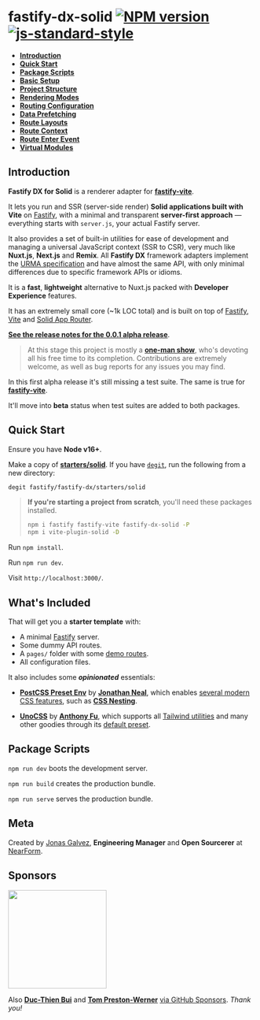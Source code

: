 # fastify-dx-solid [![NPM version](https://img.shields.io/npm/v/fastify-dx-solid.svg?style=flat)](https://www.npmjs.com/package/fastify-dx-solid) [![js-standard-style](https://img.shields.io/badge/code%20style-standard-brightgreen.svg?style=flat)](https://standardjs.com/)

- [**Introduction**](https://github.com/fastify/fastify-dx/blob/main/packages/fastify-dx-solid/README.md#introduction)
- [**Quick Start**](https://github.com/fastify/fastify-dx/blob/main/packages/fastify-dx-solid/README.md#quick-start)
- [**Package Scripts**](https://github.com/fastify/fastify-dx/blob/main/packages/fastify-dx-solid/README.md#package-scripts)
- [**Basic Setup**](https://github.com/fastify/fastify-dx/blob/main/docs/solid/basic-setup.md)
- [**Project Structure**](https://github.com/fastify/fastify-dx/blob/main/docs/solid/project-structure.md)
- [**Rendering Modes**](https://github.com/fastify/fastify-dx/blob/main/docs/solid/rendering-modes.md)
- [**Routing Configuration**](https://github.com/fastify/fastify-dx/blob/main/docs/solid/routing-config.md)
- [**Data Prefetching**](https://github.com/fastify/fastify-dx/blob/main/docs/solid/data-prefetching.md)
- [**Route Layouts**](https://github.com/fastify/fastify-dx/blob/main/docs/solid/route-layouts.md)
- [**Route Context**](https://github.com/fastify/fastify-dx/blob/main/docs/solid/route-context.md)
- [**Route Enter Event**](https://github.com/fastify/fastify-dx/blob/main/docs/solid/route-enter.md)
- [**Virtual Modules**](https://github.com/fastify/fastify-dx/blob/main/docs/solid/virtual-modules.md)

## Introduction

**Fastify DX for Solid** is a renderer adapter for [**fastify-vite**](https://github.com/fastify/fastify-vite).

It lets you run and SSR (server-side render) **Solid applications built with Vite** on [Fastify](https://fastify.io/), with a minimal and transparent **server-first approach** — everything starts with `server.js`, your actual Fastify server. 

It also provides a set of built-in utilities for ease of development and managing a universal JavaScript context (SSR to CSR), very much like **Nuxt.js**, **Next.js** and **Remix**. All **Fastify DX** framework adapters implement the [URMA specification](https://github.com/fastify/fastify-dx/blob/main/URMA.md) and have almost the same API, with only minimal differences due to specific framework APIs or idioms.

It is a **fast**, **lightweight** alternative to Nuxt.js packed with **Developer Experience** features.

It has an extremely small core (~1k LOC total) and is built on top of [Fastify](https://github.com/fastify/fastify), [Vite](https://vitejs.dev/) and [Solid App Router](https://github.com/solidjs/solid-app-router).

[**See the release notes for the 0.0.1 alpha release**](https://github.com/fastify/fastify-dx/releases/tag/solid-v0.0.1).

> At this stage this project is mostly a [**one-man show**](https://github.com/sponsors/galvez), who's devoting all his free time to its completion. Contributions are extremely welcome, as well as bug reports for any issues you may find. 

In this first alpha release it's still missing a test suite. The same is true for [**fastify-vite**](https://github.com/fastify/fastify-vite). 

It'll move into **beta** status when test suites are added to both packages.

## Quick Start

Ensure you have **Node v16+**.

Make a copy of [**starters/solid**](https://github.com/fastify/fastify-dx/tree/dev/starters/solid). If you have [`degit`](https://github.com/Rich-Harris/degit), run the following from a new directory:

```bash
degit fastify/fastify-dx/starters/solid
```

> **If you're starting a project from scratch**, you'll need these packages installed.
>
> ```bash
> npm i fastify fastify-vite fastify-dx-solid -P
> npm i vite-plugin-solid -D
> ```


Run `npm install`. 
  
Run `npm run dev`. 

Visit `http://localhost:3000/`.

## What's Included

That will get you a **starter template** with:
  
- A minimal [Fastify](https://github.com/fastify/fastify) server.
- Some dummy API routes.
- A `pages/` folder with some [demo routes](https://github.com/fastify/fastify-dx/tree/dev/starters/solid/client/pages).
- All configuration files.

It also includes some _**opinionated**_ essentials:

- [**PostCSS Preset Env**](https://www.npmjs.com/package/postcss-preset-env) by [**Jonathan Neal**](https://github.com/jonathantneal), which enables [several modern CSS features](https://preset-env.cssdb.org/), such as [**CSS Nesting**](https://www.w3.org/TR/css-nesting-1/).

- [**UnoCSS**](https://github.com/unocss/unocss) by [**Anthony Fu**](https://antfu.me/), which supports all [Tailwind utilities](https://uno.antfu.me/) and many other goodies through its [default preset](https://github.com/unocss/unocss/tree/main/packages/preset-uno). 


## Package Scripts

`npm run dev` boots the development server.
  
`npm run build` creates the production bundle.
  
`npm run serve` serves the production bundle.

## Meta

Created by [Jonas Galvez](https://github.com/sponsors/galvez), **Engineering Manager** and **Open Sourcerer** at [NearForm](https://nearform.com).

## Sponsors

<a href="https://nearform.com"><img width="200px" src="https://user-images.githubusercontent.com/12291/172310344-594669fd-da4c-466b-a250-a898569dfea3.svg"></a>

Also [**Duc-Thien Bui**](https://github.com/aecea) and [**Tom Preston-Werner**](https://github.com/mojombo) [via GitHub Sponsors](https://github.com/sponsors/galvez). _Thank you!_

